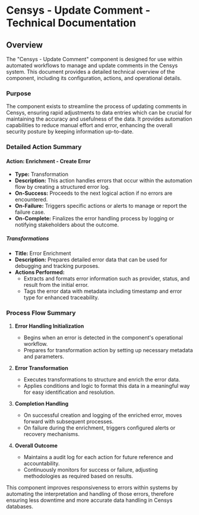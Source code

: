 # Censys - Update Comment - Technical Documentation

## Overview

The "Censys - Update Comment" component is designed for use within automated workflows to manage and update comments in the Censys system. This document provides a detailed technical overview of the component, including its configuration, actions, and operational details.

### Purpose

The component exists to streamline the process of updating comments in Censys, ensuring rapid adjustments to data entries which can be crucial for maintaining the accuracy and usefulness of the data. It provides automation capabilities to reduce manual effort and error, enhancing the overall security posture by keeping information up-to-date.

### Detailed Action Summary

#### Action: Enrichment - Create Error

- **Type:** Transformation
- **Description:** This action handles errors that occur within the automation flow by creating a structured error log.
- **On-Success:** Proceeds to the next logical action if no errors are encountered.
- **On-Failure:** Triggers specific actions or alerts to manage or report the failure case.
- **On-Complete:** Finalizes the error handling process by logging or notifying stakeholders about the outcome.

##### Transformations

- **Title:** Error Enrichment
- **Description:** Prepares detailed error data that can be used for debugging and tracking purposes.
- **Actions Performed:**
  - Extracts and formats error information such as provider, status, and result from the initial error.
  - Tags the error data with metadata including timestamp and error type for enhanced traceability.

### Process Flow Summary

1. **Error Handling Initialization**
   - Begins when an error is detected in the component's operational workflow.
   - Prepares for transformation action by setting up necessary metadata and parameters.

2. **Error Transformation**
   - Executes transformations to structure and enrich the error data.
   - Applies conditions and logic to format this data in a meaningful way for easy identification and resolution.

3. **Completion Handling**
   - On successful creation and logging of the enriched error, moves forward with subsequent processes.
   - On failure during the enrichment, triggers configured alerts or recovery mechanisms.

4. **Overall Outcome**
   - Maintains a audit log for each action for future reference and accountability.
   - Continuously monitors for success or failure, adjusting methodologies as required based on results.

This component improves responsiveness to errors within systems by automating the interpretation and handling of those errors, therefore ensuring less downtime and more accurate data handling in Censys databases.

